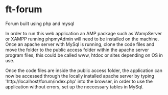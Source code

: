 # ft-forum
Forum built using php and mysql

In order to run this web application an AMP package such as WampServer or XAMPP running phpmyAdmin will need to be installed on the machine. Once an apache server with MySql is running, clone the code files and move the folder to the public access folder within the apache server program files, this could be called www, htdoc or sites depending on OS in use.

Once the code files are inside the public access folder, the application can now be accessed through the locally installed apache server by typing 'http://localhost/forum/index.php' into the browser, in order to use the application without errors, set up the neccessary tables in MySql.
